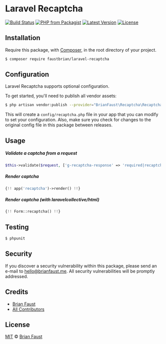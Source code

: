 # Laravel Recaptcha

[![Build Status](https://img.shields.io/travis/faustbrian/Laravel-Recaptcha/master.svg?style=flat-square)](https://travis-ci.org/faustbrian/Laravel-Recaptcha)
[![PHP from Packagist](https://img.shields.io/packagist/php-v/faustbrian/laravel-recaptcha.svg?style=flat-square)]()
[![Latest Version](https://img.shields.io/github/release/faustbrian/Laravel-Recaptcha.svg?style=flat-square)](https://github.com/faustbrian/Laravel-Recaptcha/releases)
[![License](https://img.shields.io/packagist/l/faustbrian/Laravel-Recaptcha.svg?style=flat-square)](https://packagist.org/packages/faustbrian/Laravel-Recaptcha)

## Installation

Require this package, with [Composer](https://getcomposer.org/), in the root directory of your project.

``` bash
$ composer require faustbrian/laravel-recaptcha
```

## Configuration

Laravel Recaptcha supports optional configuration.

To get started, you'll need to publish all vendor assets:

```bash
$ php artisan vendor:publish --provider="BrianFaust\Recaptcha\RecaptchaServiceProvider"
```

This will create a `config/recaptcha.php` file in your app that you can modify to set your configuration. Also, make sure you check for changes to the original config file in this package between releases.

## Usage

##### Validate a captcha from a request

``` php
$this->validate($request, ['g-recaptcha-response' => 'required|recaptcha']);
```

##### Render captcha

``` php
{!! app('recaptcha')->render() !!}
```

##### Render captcha *(with laravelcollective/html)*

``` php
{!! Form::recaptcha() !!}
```

## Testing

``` bash
$ phpunit
```

## Security

If you discover a security vulnerability within this package, please send an e-mail to hello@brianfaust.me. All security vulnerabilities will be promptly addressed.

## Credits

- [Brian Faust](https://github.com/faustbrian)
- [All Contributors](../../contributors)

## License

[MIT](LICENSE) © [Brian Faust](https://brianfaust.me)
